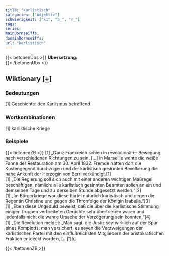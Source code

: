 ```yaml
---
title: "karlistisch"
kategorien: ["Adjektiv"]
schwierigkeit: ["k1", "h_", "r_"]
tags:
series:
mainDornseiffs:
domainDornseiffs:
url: "karlistisch"
---
```


{{< betonenÜbs >}}
**Übersetzung:**  
{{< /betonenÜbs >}}

## Wiktionary [[+](https://de.wiktionary.org/wiki/karlistisch)]

### Bedeutungen
[1] Geschichte: den Karlismus betreffend  

### Wortkombinationen
[1] karlistische Kriege  

### Beispiele
{{< betonenZB >}}
[1] „Ganz Frankreich schien in revolutionärer Bewegung nach verschiedenen Richtungen zu sein. […] in Marseille wehte die weiße Fahne der Restauration am 30. April 1832. Fremde hatten dort die Küstengegend durchzogen und der karlistisch gesinnten Bevölkerung die nahe Ankunft der Herzogin von Berri verkündigt.[1]  
[1] „Die Regierung soll sich auch mit einer anderen wichtigen Maßregel beschäftigen, nämlich: alle karlistisch gesinnten Beamten sollen an ein und demselben Tage und zu derselben Stunde abgesetzt werden.“[2]  
[1] „Im Bürgerkriege war diese Partei natürlich karlistisch und gegen die Regentin Christine und gegen die Thronfolge der Königin Isabella.“[3]  
[1] „Eben diese Ungeduld beweist, daß die über die karlistische Stimmung einiger Truppen verbreiteten Gerüchte sehr übertrieben waren und jedenfalls nicht die wahre Ursache der Verzögerung sein konnten.“[4]  
[1] „Die Revolution meldet: „Man sagt, die Justiz sey wirklich auf der Spur eines Komplotts; man versichert, es seyen die Verzweigungen der karlistischen Partei mit den einflußreichsten Mitgliedern der aristokratischen Fraktion entdeckt worden, […]“[5]  

{{< /betonenZB >}}

